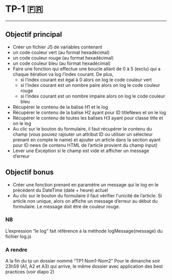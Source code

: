 # TP-1 🇫🇷
---

## Objectif principal

- Créer un fichier JS de variables contenant
- un code couleur vert (au format hexadécimal)
- un code couleur rouge (au format hexadécimal)
- un code couleur bleu (au format hexadécimal)
- Faire une fonction qui effectue une boucle allant de 0 à 5 (exclu) qui a chaque itération va log l’index courant. De plus,
  - si l’index courant est égal à 0 alors on log le code couleur vert
  - si l’index courant est un nombre paire alors on log le code couleur rouge
  - si l’index courant est un nombre impaire alors on log le code couleur bleu
- Récupérer le contenu de la balise H1 et le log
- Récupérer le contenu de la balise H2 ayant pour ID titleNews et on le log
- Récupérer le contenu de toutes les balises H3 ayant pour classe title et on le log
- Au clic sur le bouton du formulaire, il faut récupérer le contenu du champ (vous pouvez rajouter un attribut ID ou utiliser un sélecteur prenant en compte le name) et ajouter un article dans la section ayant pour ID news (le contenu HTML de l’article provient du champ input)
- Lever une Exception si le champ est vide et afficher un message d’erreur

## Objectif bonus

- Créer une fonction prenant en paramètre un message qui le log en le précédent du DateTime (date + heure) actuel
- Au clic sur le bouton du formulaire il faut vérifier l'unicité de l’article. Si article non unique, alors on affiche un message d’erreur au début du formulaire. Le message doit être de couleur rouge.

### NB

L’expression “le log” fait référence à la méthode logMessage(message) du fichier log.js

### A rendre
A la fin du tp un dossier nommé “TP1 Nom1-Nom2”
Pour le dimanche soir 23h59 (A1, A2 et A3) qui arrive, le même dossier avec application des best practices (voir diapo 2)
